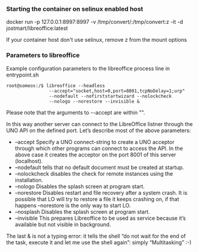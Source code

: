 
### Starting the container on selinux enabled host

docker run -p 127.0.0.1:8997:8997 -v /tmp/convert/:/tmp/convert:z -it -d jostmart/libreoffice:latest

If your container host don't use selinux, remove z from the mount options


### Parameters to libreoffice

Example configuration parameters to the libreoffice process line in entrypoint.sh

```
root@someos:/$ libreoffice --headless 
                --accept="socket,host=0,port=8001,tcpNoDelay=1;urp"
                --nodefault --nofirststartwizard --nolockcheck
                --nologo --norestore --invisible &
```

Please note that the arguments to --accept are within "".


In this way another server can connect to the LibreOffice listner through the UNO API  on the defined port. Let’s describe most of the above parameters:


- –accept Specify a UNO connect-string to create a UNO acceptor through which other programs can connect to access the API. In the above case it creates the acceptor on the port 8001 of this server (localhost).
- –nodefault tells that no default document must be created at startup.
- –nolockcheck disables the check for remote instances using the installation.
- –nologo Disables the splash screen at program start.
- –norestore Disables restart and file recovery after a system crash. It is possible that LO will try to restore a file it keeps crashing on, if that happens –norestore is the only way to start LO.
- –nosplash Disables the splash screen at program start.
- –invisible This prepares Libreoffice to be used as service because it’s available but not visible in background.

The last & is not a typing error: it tells the shell “do not wait for the end of the task, execute it and let me use the shell again”: simply “Multitasking” :-)
